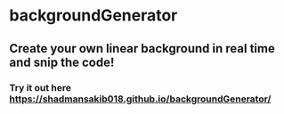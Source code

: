 # backgroundGenerator
## Create your own linear background in real time and snip the code!
### Try it out here https://shadmansakib018.github.io/backgroundGenerator/
